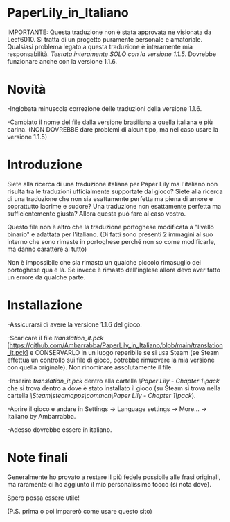 # PaperLily_in_Italiano

IMPORTANTE:
Questa traduzione non è stata approvata ne visionata da Leef6010. Si tratta di un progetto puramente personale e amatoriale. Qualsiasi problema legato a questa traduzione è interamente mia responsabilità.
_Testata interamente SOLO con la versione 1.1.5_. Dovrebbe funzionare anche con la versione 1.1.6.


# Novità

-Inglobata minuscola correzione delle traduzioni della versione 1.1.6.

-Cambiato il nome del file dalla versione brasiliana a quella italiana e più carina. (NON DOVREBBE dare problemi di alcun tipo, ma nel caso usare la versione 1.1.5)


# Introduzione 

Siete alla ricerca di una traduzione italiana per Paper Lily ma l'italiano non risulta tra le traduzioni ufficialmente supportate dal gioco?
Siete alla ricerca di una traduzione che non sia esattamente perfetta ma piena di amore e soprattutto lacrime e sudore?
Una traduzione non esattamente perfetta ma sufficientemente giusta?
Allora questa può fare al caso vostro.


Questo file non è altro che la traduzione portoghese modificata a "livello binario" e adattata per l'italiano. (Di fatti sono presenti 2 immagini al suo interno che sono rimaste in portoghese perché non so come modificarle, ma danno carattere al tutto)

Non è impossibile che sia rimasto un qualche piccolo rimasuglio del portoghese qua e là. Se invece è rimasto dell'inglese allora devo aver fatto un errore da qualche parte.


# Installazione

-Assicurarsi di avere la versione 1.1.6 del gioco.

-Scaricare il file *translation_it.pck* [https://github.com/Ambarrabba/PaperLily_in_Italiano/blob/main/translation_it.pck] e CONSERVARLO in un luogo reperibile se si usa Steam (se Steam effettua un controllo sui file di gioco, potrebbe rimuovere la mia versione con quella originale).
  Non rinominare assolutamente il file.

-Inserire *translation_it.pck* dentro alla cartella *\Paper Lily - Chapter 1\pack* che si trova dentro a dove è stato installato il gioco (su Steam si trova nella cartella  *\Steam\steamapps\common\Paper Lily - Chapter 1\pack*).

-Aprire il gioco e andare in Settings -> Language settings -> More... -> Italiano by Ambarrabba.

-Adesso dovrebbe essere in italiano.


# Note finali

Generalmente ho provato a restare il più fedele possibile alle frasi originali, ma raramente ci ho aggiunto il mio personalissimo tocco (si nota dove).

Spero possa essere utile!

(P.S. prima o poi imparerò come usare questo sito)


